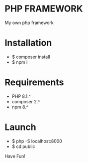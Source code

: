 # PHP FRAMEWORK

My own php framework

# Installation

<ul>
    <li>$ composer install</li>
    <li>$ npm i</li>
</ul>

# Requirements

- PHP 8.1.^
- composer 2.^
- npm 8.^

# Launch

<ul>
    <li>$ php -S localhost:8000</li>
    <li>$ cd public</li>
</ul>

Have Fun!
